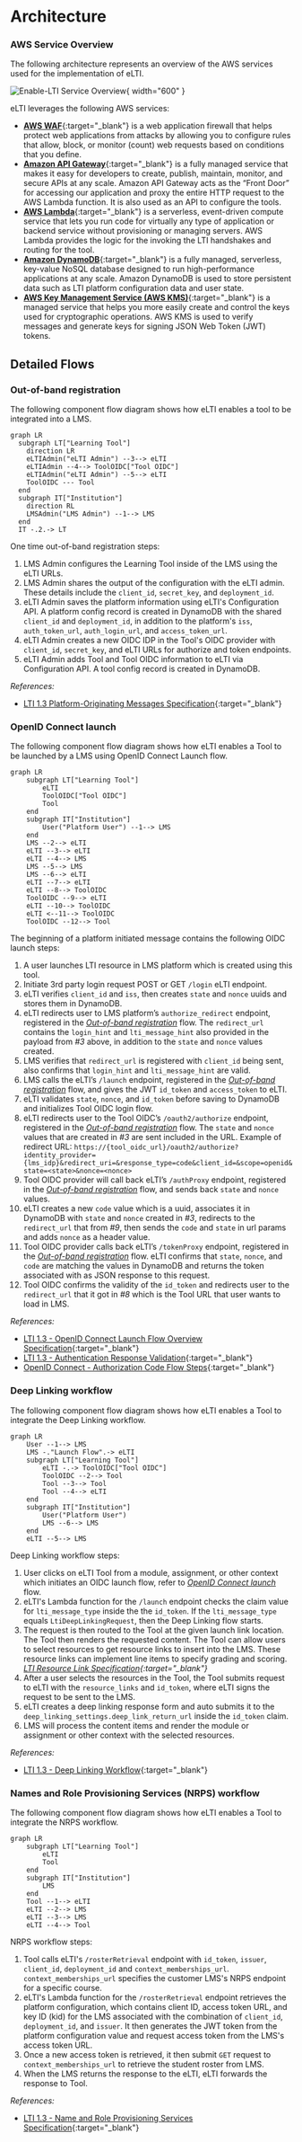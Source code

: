 # Architecture

### AWS Service Overview

The following architecture represents an overview of the AWS services used for the implementation of eLTI.

![Enable-LTI Service Overview](./images/EnableLTI-Architecture-Service-Overview.png){ width="600" }

eLTI leverages the following AWS services:

- [**AWS WAF**](https://aws.amazon.com/waf/){:target="\_blank"} is a web application firewall that helps protect web applications from attacks by allowing you to configure rules that allow, block, or monitor (count) web requests based on conditions that you define.
- [**Amazon API Gateway**](https://aws.amazon.com/api-gateway/){:target="\_blank"} is a fully managed service that makes it easy for developers to create, publish, maintain, monitor, and secure APIs at any scale. Amazon API Gateway acts as the “Front Door” for accessing our application and proxy the entire HTTP request to the AWS Lambda function. It is also used as an API to configure the tools.
- [**AWS Lambda**](https://aws.amazon.com/lambda/){:target="\_blank"} is a serverless, event-driven compute service that lets you run code for virtually any type of application or backend service without provisioning or managing servers. AWS Lambda provides the logic for the invoking the LTI handshakes and routing for the tool.
- [**Amazon DynamoDB**](https://aws.amazon.com/dynamodb/){:target="\_blank"} is a fully managed, serverless, key-value NoSQL database designed to run high-performance applications at any scale. Amazon DynamoDB is used to store persistent data such as LTI platform configuration data and user state.
- [**AWS Key Management Service (AWS KMS)**](https://aws.amazon.com/kms/){:target="\_blank"} is a managed service that helps you more easily create and control the keys used for cryptographic operations. AWS KMS is used to verify messages and generate keys for signing JSON Web Token (JWT) tokens.

## Detailed Flows

### Out-of-band registration

The following component flow diagram shows how eLTI enables a tool to be integrated into a LMS.

```mermaid
graph LR
  subgraph LT["Learning Tool"]
    direction LR
    eLTIAdmin("eLTI Admin") --3--> eLTI
    eLTIAdmin --4--> ToolOIDC["Tool OIDC"]
    eLTIAdmin("eLTI Admin") --5--> eLTI
    ToolOIDC --- Tool
  end
  subgraph IT["Institution"]
    direction RL
    LMSAdmin("LMS Admin") --1--> LMS
  end
  IT -.2.-> LT
```

One time out-of-band registration steps:

1. LMS Admin configures the Learning Tool inside of the LMS using the eLTI URLs.
2. LMS Admin shares the output of the configuration with the eLTI admin. These details include the `client_id`, `secret_key`, and `deployment_id`.
3. eLTI Admin saves the platform information using eLTI's Configuration API. A platform config record is created in DynamoDB with the shared `client_id` and `deployment_id`, in addition to the platform's `iss`, `auth_token_url`, `auth_login_url`, and `access_token_url`.
4. eLTI Admin creates a new OIDC IDP in the Tool's OIDC provider with `client_id`, `secret_key`, and eLTI URLs for authorize and token endpoints.
5. eLTI Admin adds Tool and Tool OIDC information to eLTI via Configuration API. A tool config record is created in DynamoDB.

_References:_

- [LTI 1.3 Platform-Originating Messages Specification](https://www.imsglobal.org/spec/security/v1p0/#platform-originating-messages){:target="\_blank"}

### OpenID Connect launch

The following component flow diagram shows how eLTI enables a Tool to be launched by a LMS using OpenID Connect Launch flow.

```mermaid
graph LR
    subgraph LT["Learning Tool"]
        eLTI
        ToolOIDC["Tool OIDC"]
        Tool
    end
    subgraph IT["Institution"]
        User("Platform User") --1--> LMS
    end
    LMS --2--> eLTI
    eLTI --3--> eLTI
    eLTI --4--> LMS
    LMS --5--> LMS
    LMS --6--> eLTI
    eLTI --7--> eLTI
    eLTI --8--> ToolOIDC
    ToolOIDC --9--> eLTI
    eLTI --10--> ToolOIDC
    eLTI <--11--> ToolOIDC
    ToolOIDC --12--> Tool
```

The beginning of a platform initiated message contains the following OIDC launch steps:

1. A user launches LTI resource in LMS platform which is created using this tool.
2. Initiate 3rd party login request POST or GET `/login` eLTI endpoint.
3. eLTI verifies `client_id` and `iss`, then creates `state` and `nonce` uuids and stores them in DynamoDB.
4. eLTI redirects user to LMS platform’s `authorize_redirect` endpoint, registered in the _[Out-of-band registration](#out-of-band-registration)_ flow. The `redirect_url` contains the `login_hint` and `lti_message_hint` also provided in the payload from _#3_ above, in addition to the `state` and `nonce` values created.
5. LMS verifies that `redirect_url` is registered with `client_id` being sent, also confirms that `login_hint` and `lti_message_hint` are valid.
6. LMS calls the eLTI’s `/launch` endpoint, registered in the _[Out-of-band registration](#out-of-band-registration)_ flow, and gives the JWT `id_token` and `access_token` to eLTI.
7. eLTI validates `state`, `nonce`, and `id_token` before saving to DynamoDB and initializes Tool OIDC login flow.
8. eLTI redirects user to the Tool OIDC’s `/oauth2/authorize` endpoint, registered in the _[Out-of-band registration](#out-of-band-registration)_ flow. The `state` and `nonce` values that are created in _#3_ are sent included in the URL. Example of redirect URL: `https://{tool_oidc_url}/oauth2/authorize?identity_provider={lms_idp}&redirect_uri=&response_type=code&client_id=&scope=openid&state=<state>&nonce=<nonce>`
9. Tool OIDC provider will call back eLTI’s `/authProxy` endpoint, registered in the _[Out-of-band registration](#out-of-band-registration)_ flow, and sends back `state` and `nonce` values.
10. eLTI creates a new `code` value which is a uuid, associates it in DynamoDB with `state` and `nonce` created in _#3_, redirects to the `redirect_url` that from _#9_, then sends the `code` and `state` in url params and adds `nonce` as a header value.
11. Tool OIDC provider calls back eLTI’s `/tokenProxy` endpoint, registered in the _[Out-of-band registration](#out-of-band-registration)_ flow. eLTI confirms that `state`, `nonce`, and `code` are matching the values in DynamoDB and returns the token associated with as JSON response to this request.
12. Tool OIDC confirms the validity of the `id_token` and redirects user to the `redirect_url` that it got in _#8_ which is the Tool URL that user wants to load in LMS.

_References:_

- [LTI 1.3 - OpenID Connect Launch Flow Overview Specification](https://www.imsglobal.org/spec/security/v1p0/#openid_connect_launch_flow){:target="\_blank"}
- [LTI 1.3 - Authentication Response Validation](https://www.imsglobal.org/spec/security/v1p0/#authentication-response-validation){:target="\_blank"}
- [OpenID Connect - Authorization Code Flow Steps](https://openid.net/specs/openid-connect-core-1_0.html#CodeFlowSteps){:target="\_blank"}

### Deep Linking workflow

The following component flow diagram shows how eLTI enables a Tool to integrate the Deep Linking workflow.

```mermaid
graph LR
    User --1--> LMS
    LMS -."Launch Flow".-> eLTI
    subgraph LT["Learning Tool"]
        eLTI -.-> ToolOIDC["Tool OIDC"]
        ToolOIDC --2--> Tool
        Tool --3--> Tool
        Tool --4--> eLTI
    end
    subgraph IT["Institution"]
        User("Platform User")
        LMS --6--> LMS
    end
    eLTI --5--> LMS
```

Deep Linking workflow steps:

1. User clicks on eLTI Tool from a module, assignment, or other context which initiates an OIDC launch flow, refer to _[OpenID Connect launch](#openid-connect-launch)_ flow.
2. eLTI's Lambda function for the `/launch` endpoint checks the claim value for `lti_message_type` inside the the `id_token`. If the `lti_message_type` equals `LtiDeepLinkingRequest`, then the Deep Linking flow starts.
3. The request is then routed to the Tool at the given launch link location. The Tool then renders the requested content. The Tool can allow users to select resources to get resource links to insert into the LMS. These resource links can implement line items to specify grading and scoring. _[LTI Resource Link Specification](https://www.imsglobal.org/spec/lti-dl/v2p0#lti-resource-link){:target="\_blank"}_
4. After a user selects the resources in the Tool, the Tool submits request to eLTI with the `resource_links` and `id_token`, where eLTI signs the request to be sent to the LMS.
5. eLTI creates a deep linking response form and auto submits it to the `deep_linking_settings.deep_link_return_url` inside the `id_token` claim.
6. LMS will process the content items and render the module or assignment or other context with the selected resources.

_References:_

- [LTI 1.3 - Deep Linking Workflow](https://www.imsglobal.org/spec/lti-dl/v2p0#workflow){:target="\_blank"}

### Names and Role Provisioning Services (NRPS) workflow

The following component flow diagram shows how eLTI enables a Tool to integrate the NRPS workflow.

```mermaid
graph LR
    subgraph LT["Learning Tool"]
        eLTI
        Tool
    end
    subgraph IT["Institution"]
        LMS
    end
    Tool --1--> eLTI
    eLTI --2--> LMS
    eLTI --3--> LMS
    eLTI --4--> Tool
```

NRPS workflow steps:

1. Tool calls eLTI's `/rosterRetrieval` endpoint with `id_token`, `issuer`, `client_id`, `deployment_id` and `context_memberships_url`. `context_memberships_url` specifies the customer LMS's NRPS endpoint for a specific course.
2. eLTI's Lambda function for the `/rosterRetrieval` endpoint retrieves the platform configuration, which contains client ID, access token URL, and key ID (kid) for the LMS associated with the combination of `client_id`, `deployment_id`, and `issuer`. It then generates the JWT token from the platform configuration value and request access token from the LMS's access token URL.
3. Once a new access token is retrieved, it then submit `GET` request to `context_memberships_url` to retrieve the student roster from LMS.
4. When the LMS returns the response to the eLTI, eLTI forwards the response to Tool.

_References:_

- [LTI 1.3 - Name and Role Provisioning Services Specification](https://www.imsglobal.org/spec/lti-nrps/v2p0){:target="\_blank"}

